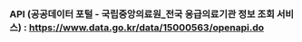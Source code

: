
### API (공공데이터 포털 - **국립중앙의료원_전국 응급의료기관 정보 조회 서비스**) : https://www.data.go.kr/data/15000563/openapi.do

